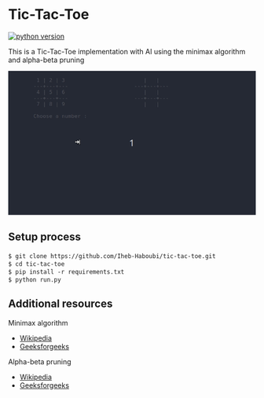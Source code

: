 # Tic-Tac-Toe

[![python version](https://img.shields.io/badge/python-3-blue.svg)](https://shields.io/)

This is a Tic-Tac-Toe implementation with AI using the minimax algorithm and alpha-beta pruning

![game demo](game.gif)

## Setup process

```
$ git clone https://github.com/Iheb-Haboubi/tic-tac-toe.git
$ cd tic-tac-toe
$ pip install -r requirements.txt
$ python run.py
```

## Additional resources

Minimax algorithm

- [Wikipedia](https://en.wikipedia.org/wiki/Minimax)
- [Geeksforgeeks](https://www.geeksforgeeks.org/minimax-algorithm-in-game-theory-set-1-introduction/)

Alpha-beta pruning

- [Wikipedia](https://en.wikipedia.org/wiki/Alpha%E2%80%93beta_pruning)
- [Geeksforgeeks](https://www.geeksforgeeks.org/minimax-algorithm-in-game-theory-set-4-alpha-beta-pruning/)
